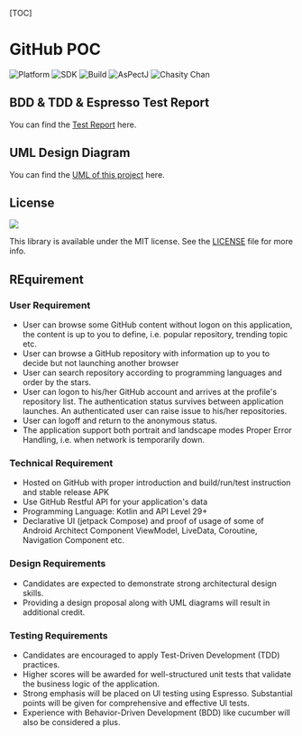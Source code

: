 [TOC]

# GitHub POC

![Platform](https://img.shields.io/badge/platform-Androd-green.svg)
![SDK](https://img.shields.io/badge/SDK-19%2B-green.svg)
![Build](https://img.shields.io/badge/Powered%20by-GoogleAndroid-blue.svg)
![AsPectJ](https://img.shields.io/badge/license-MIT-yellowgreen.svg)
![Chasity Chan](https://img.shields.io/badge/author-ChasityChan-red.svg)


## BDD & TDD & Espresso Test Report
You can find the [Test Report](https://github.com/aCupOfBitterCoffee/GithubPOC/tree/main/reports) here.


## UML  Design Diagram
You can find the [UML of this project](https://github.com/aCupOfBitterCoffee/GithubPOC/blob/main/umlSampleDesign.md) here.



## License
![](https://upload.wikimedia.org/wikipedia/commons/thumb/f/f8/License_icon-mit-88x31-2.svg/128px-License_icon-mit-88x31-2.svg.png)

This library is available under the MIT license. See the [LICENSE](https://opensource.org/licenses/MIT) file for more info.



## REquirement

### User Requirement

- User can browse some GitHub content without logon on this application, the content is up to you to define, i.e. popular repository, trending topic etc.
- User can browse a GitHub repository with information up to you to decide but not launching another browser
- User can search repository according to programming languages and order by the stars.
- User can logon to his/her GitHub account and arrives at the profile's repository list. The authentication status survives between application launches. An authenticated user can raise issue to his/her repositories.
- User can logoff and return to the anonymous status.
- The application support both portrait and landscape modes Proper Error Handling, i.e. when network is temporarily down.

### Technical Requirement
- Hosted on GitHub with proper introduction and build/run/test instruction and stable release APK
- Use GitHub Restful APl for your application's data
- Programming Language: Kotlin and API Level 29+
- Declarative UI (jetpack Compose) and proof of usage of some of Android Architect Component ViewModel, LiveData, Coroutine, Navigation Component etc.

### Design Requirements
- Candidates are expected to demonstrate strong architectural design skills.
- Providing a design proposal along with UML diagrams will result in additional credit.

### Testing Requirements
- Candidates are encouraged to apply Test-Driven Development (TDD) practices.
- Higher scores will be awarded for well-structured unit tests that validate the business logic of the application.
- Strong emphasis will be placed on Ul testing using Espresso. Substantial points will be given for comprehensive and effective Ul tests.
- Experience with Behavior-Driven Development (BDD) like cucumber will also be considered a plus.
